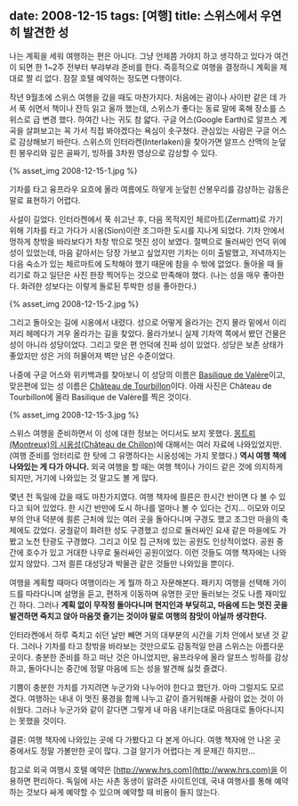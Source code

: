 date: 2008-12-15
tags: [여행]
title: 스위스에서 우연히 발견한 성
---
나는 계획을 세워 여행하는 편은 아니다. 그냥 언제쯤 가야지 하고 생각하고 있다가 여건이 되면 한 1~2주 전부터 부랴부랴 준비를 한다. 즉흥적으로 여행을 결정하니 계획을 제대로 짤 리 없다. 잠잘 호텔 예약하는 정도면 다행이다.
<!--more-->

작년 9월초에 스위스 여행을 갔을 때도 마찬가지다. 처음에는 괌이나 사이판 같은 데 가서 푹 쉬면서 책이나 잔득 읽고 올까 했는데, 스위스가 좋다는 동료 말에 혹해 장소를 스위스로 급 변경 했다. 하여간 나는 귀도 참 얇다. 구글 어스(Google Earth)로 알프스 계곡을 살펴보고는 꼭 가서 직접 봐야겠다는 욕심이 솟구쳤다. 관심있는 사람은 구글 어스로 감상해보기 바란다. 스위스의 인터라켄(Interlaken)을 찾아가면 알프스 산맥의 눈덮힌 봉우리와 깊은 골짜기, 빙하를 3차원 영상으로 감상할 수 있다.

{% asset_img 2008-12-15-1.jpg %}

기차를 타고 융프라우 요흐에 올라 여름에도 하얗게 눈덮힌 산봉우리를 감상하는 감동은 말로 표현하기 어렵다.

사설이 길었다. 인터라켄에서 푹 쉬고난 후, 다음 목적지인 체르마트(Zermatt)로 가기 위해 기차를 타고 가다가 시옹(Sion)이란 조그마한 도시를 지나게 되었다. 기차 안에서 멍하게 창밖을 바라보다가 차창 밖으로 멋진 성이 보였다. 절벽으로 둘러싸인 언덕 위에 성이 있었는데, 마음 같아서는 당장 가보고 싶었지만 기차는 이미 출발했고, 저녁까지는 다음 숙소가 있는 체르마트에 도착해야 했기 때문에 참을 수 밖에 없었다. 돌아올 때 들리기로 하고 일단은 사진 한장 찍어두는 것으로 만족해야 했다. (나는 성을 매우 좋아한다. 화려한 성보다는 이렇게 돌로된 투박한 성을 좋아한다.)

{% asset_img 2008-12-15-2.jpg %}

그리고 돌아오는 길에 시옹에서 내렸다. 성으로 어떻게 올라가는 건지 몰라 밑에서 이리저리 헤메다가 겨우 올라가는 길을 찾았다. 올라가보니 실제 기차역 쪽에서 봤던 건물은 성이 아니라 성당이었다. 그리고 맞은 편 언덕에 진짜 성이 있었다. 성당은 보존 상태가 좋았지만 성은 거의 허물어져 벽만 남은 수준이었다.

나중에 구글 어스와 위키백과를 찾아보니 이 성당의 이름은 [Basilique de Valère](http://en.wikipedia.org/wiki/Basilique_de_Val%C3%A8re)이고, 맞은편에 있는 성 이름은 [Château de Tourbillon](http://en.wikipedia.org/wiki/Ch%C3%A2teau_de_Tourbillon)이다. 아래 사진은 Château de Tourbillon에 올라 Basilique de Valère를 찍은 것이다.

{% asset_img 2008-12-15-3.jpg %}

스위스 여행을 준비하면서 이 성에 대한 정보는 어디서도 보지 못했다. [몽트뢰(Montreux)의 시옹성(Château de Chillon)](http://en.wikipedia.org/wiki/Ch%C3%A2teau_de_Chillon)에 대해서는 여러 자료에 나와있었지만. (여행 준비를 엉터리로 한 탓에 그 유명하다는 시옹성에는 가지 못했다.) **역시 여행 책에 나와있는 게 다가 아니다.** 외국 여행을 할 때는 여행 책이나 가이드 같은 것에 의지하게 되지만, 거기에 나와있는 것 말고도 볼 게 많다.

몇년 전 독일에 갔을 때도 마찬가지였다. 여행 책자에 쾰른은 한시간 반이면 다 볼 수 있다고 되어 있었다. 한 시간 반만에 도시 하나를 얼마나 볼 수 있다는 건지... 이모와 이모부의 안내 덕분에 쾰른 근처에 있는 여러 곳을 돌아다니며 구경도 했고 조그만 마을의 축제에도 갔었다. 궁궐같이 화려한 성도 구경했고 성으로 둘러싸인 요새 같은 마을에도 가봤고 노천 탄광도 구경했다. 그리고 이모 집 근처에 있는 공원도 인상적이었다. 공원 중간에 호수가 있고 거대한 나무로 둘러싸인 공원이었다. 이런 것들도 여행 책자에는 나와있지 않았다. 그저 쾰른 대성당과 박물관 같은 것들만 나와있을 뿐이다.

여행을 계획할 때마다 여행이라는 게 뭘까 하고 자문해본다. 패키지 여행을 선택해 가이드를 따라다니며 설명을 듣고, 편하게 이동하며 유명한 곳만 둘러보는 것도 나름 재미있긴 하다. 그러나 **계획 없이 무작정 돌아다니며 현지인과 부딪히고, 마음에 드는 멋진 곳을 발견하면 죽치고 앉아 마음껏 즐기는 것이야 말로 여행의 참맛이 아닐까 생각한다.**

인터라켄에서 하루 죽치고 쉬던 날만 빼면 거의 대부분의 시간을 기차 안에서 보낸 것 같다. 그러나 기차를 타고 창밖을 바라보는 것만으로도 감동적일 만큼 스위스는 아름다운 곳이다. 충분한 준비를 하고 떠난 것은 아니었지만, 융프라우에 올라 알프스 빙하를 감상하고, 돌아다니는 중간에 정말 마음에 드는 성을 발견해 싫컷 즐겼다.

기쁨이 충분한 가치를 가지려면 누군가와 나누어야 한다고 했던가. 아마 그럴지도 모르겠다. 여행하는 내내 이 멋진 풍경을 함께 나누고 같이 즐거워해줄 사람이 없는 것이 아쉬웠다. 그러나 누군가와 같이 같다면 그렇게 내 마음 내키는대로 마음대로 돌아다니지는 못했을 것이다.

결론: 여행 책자에 나와있는 곳에 다 가봤다고 다 본게 아니다. 여행 책자에 안 나온 곳 중에서도 정말 가볼만한 곳이 많다. 그걸 알기가 어렵다는 게 문제긴 하지만...

참고로 외국 여행시 호텔 예약은 [http://www.hrs.com](http://www.hrs.com)을 이용하면 편리하다. 독일에 사는 사촌 동생이 알려준 사이트인데, 국내 여행사를 통해 예약하는 것보다 싸게 예약할 수 있으며 예약할 때 비용이 들지 않는다.
